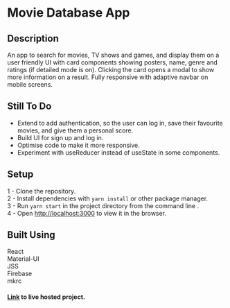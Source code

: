 # Movie Database App

## Description
An app to search for movies, TV shows and games, and display them on a user friendly UI with card components showing posters, name, genre and ratings (if detailed mode is on). Clicking the card opens a modal to show more information on a result. Fully responsive with adaptive navbar on mobile screens.

## Still To Do
* Extend to add authentication, so the user can log in, save their favourite movies, and give them a personal score.
* Build UI for sign up and log in.
* Optimise code to make it more responsive.
* Experiment with useReducer instead of useState in some components.

## Setup
1 - Clone the repository.\
2 - Install dependencies with ```yarn install``` or other package manager.\
3 - Run ```yarn start``` in the project directory from the command line .\
4 - Open [http://localhost:3000](http://localhost:3000) to view it in the browser.

## Built Using
React\
Material-UI\
JSS\
Firebase\
mkrc

#### [Link](https://notflix.petedev.co.uk/) to live hosted project.
